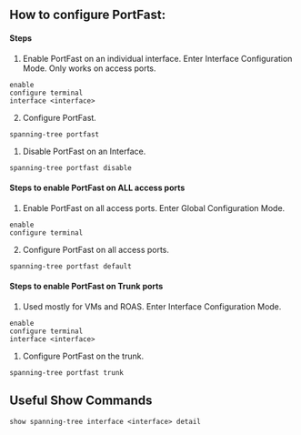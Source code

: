 ## How to configure PortFast:

#### Steps
1. Enable PortFast on an individual interface. Enter Interface Configuration Mode. Only works on access ports.
```
enable
configure terminal
interface <interface>
```

2. Configure PortFast.
```
spanning-tree portfast
```

1. Disable PortFast on an Interface.
```
spanning-tree portfast disable
```


#### Steps to enable PortFast on ALL access ports

1. Enable PortFast on all access ports. Enter Global Configuration Mode.
```
enable
configure terminal
```

2. Configure PortFast on all access ports.
```
spanning-tree portfast default
```


#### Steps to enable PortFast on Trunk ports

1. Used mostly for VMs and ROAS. Enter Interface Configuration Mode.
```
enable
configure terminal
interface <interface>
```

1. Configure PortFast on the trunk.
```
spanning-tree portfast trunk
```


## Useful Show Commands

```
show spanning-tree interface <interface> detail
```

